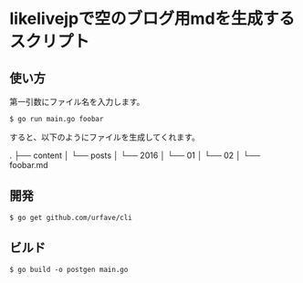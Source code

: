 # likelivejpで空のブログ用mdを生成するスクリプト

## 使い方

第一引数にファイル名を入力します。

```
$ go run main.go foobar
```

すると、以下のようにファイルを生成してくれます。

.
├── content
│   └── posts
│       └── 2016
│           └── 01
│               └── 02
│                   └── foobar.md


## 開発

```
$ go get github.com/urfave/cli
```

## ビルド

```
$ go build -o postgen main.go
```